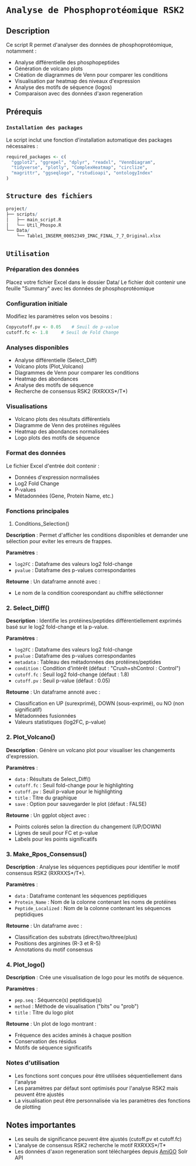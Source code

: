 # `Analyse de Phosphoprotéomique RSK2`

## Description
Ce script R permet d'analyser des données de phosphoprotéomique, notamment :
- Analyse différentielle des phosphopeptides
- Génération de volcano plots
- Création de diagrammes de Venn pour comparer les conditions
- Visualisation par heatmap des niveaux d'expression
- Analyse des motifs de séquence (logos)
- Comparaison avec des données d'axon regeneration

## Prérequis

### `Installation des packages`
Le script inclut une fonction d'installation automatique des packages nécessaires :
```R
required_packages <- c(
  "ggplot2", "ggrepel", "dplyr", "readxl", "VennDiagram", 
  "tidyverse", "plotly", "ComplexHeatmap", "circlize", 
  "magrittr", "ggseqlogo", "rstudioapi", "ontologyIndex"
)

```

## `Structure des fichiers`
```R
project/
├── scripts/
│   ├── main_script.R
│   └── Util_Phospo.R
└── Data/
    └── Table1_INSERM_00052349_IMAC_FINAL_7_7_Original.xlsx

```
## `Utilisation`

### Préparation des données

Placez votre fichier Excel dans le dossier Data/
Le fichier doit contenir une feuille "Summary" avec les données de phosphoprotéomique


### Configuration initiale

Modifiez les paramètres selon vos besoins :

```R
Copycutoff.pv <- 0.05    # Seuil de p-value
cutoff.fc <- 1.8     # Seuil de Fold Change
```
### Analyses disponibles

- Analyse différentielle (Select_Diff)
- Volcano plots (Plot_Volcano)
- Diagrammes de Venn pour comparer les conditions
- Heatmap des abondances
- Analyse des motifs de séquence
- Recherche de consensus RSK2 (RXRXXS*/T*)
  
### Visualisations

- Volcano plots des résultats différentiels
- Diagramme de Venn des protéines régulées
- Heatmap des abondances normalisées
- Logo plots des motifs de séquence

### Format des données
Le fichier Excel d'entrée doit contenir :

- Données d'expression normalisées
- Log2 Fold Change
- P-values
- Métadonnées (Gene, Protein Name, etc.)

### Fonctions principales

1. Conditions_Selection()

**Description** : Permet d'afficher les conditions disponibles et demander une sélection pour eviter les erreurs de frappes.

**Paramètres** :
- `log2FC` : Dataframe des valeurs log2 fold-change
- `pvalue` : Dataframe des p-values correspondantes

**Retourne** : Un dataframe annoté avec :
- Le nom de la condition coorespondant au chiffre séléctionner

### 2. Select_Diff()
**Description** : Identifie les protéines/peptides différentiellement exprimés basé sur le log2 fold-change et la p-value.

**Paramètres** :
- `log2FC` : Dataframe des valeurs log2 fold-change
- `pvalue` : Dataframe des p-values correspondantes
- `metadata` : Tableau des métadonnées des protéines/peptides
- `condition` : Condition d'intérêt (défaut : "Crush+shControl : Control")
- `cutoff.fc` : Seuil log2 fold-change (défaut : 1.8)
- `cutoff.pv` : Seuil p-value (défaut : 0.05)

**Retourne** : Un dataframe annoté avec :
- Classification en UP (surexprimé), DOWN (sous-exprimé), ou NO (non significatif)
- Métadonnées fusionnées
- Valeurs statistiques (log2FC, p-value)

### 2. Plot_Volcano()
**Description** : Génère un volcano plot pour visualiser les changements d'expression.

**Paramètres** :
- `data` : Résultats de Select_Diff()
- `cutoff.fc` : Seuil fold-change pour le highlighting
- `cutoff.pv` : Seuil p-value pour le highlighting
- `title` : Titre du graphique
- `save` : Option pour sauvegarder le plot (défaut : FALSE)

**Retourne** : Un ggplot object avec :
- Points colorés selon la direction du changement (UP/DOWN)
- Lignes de seuil pour FC et p-value
- Labels pour les points significatifs

### 3. Make_Rpos_Consensus()
**Description** : Analyse les séquences peptidiques pour identifier le motif consensus RSK2 (RXRXXS*/T*).

**Paramètres** :
- `data` : Dataframe contenant les séquences peptidiques
- `Protein_Name` : Nom de la colonne contenant les noms de protéines
- `Peptide_Localized` : Nom de la colonne contenant les séquences peptidiques

**Retourne** : Un dataframe avec :
- Classification des substrats (direct/two/three/plus)
- Positions des arginines (R-3 et R-5)
- Annotations du motif consensus

### 4. Plot_logo()
**Description** : Crée une visualisation de logo pour les motifs de séquence.

**Paramètres** :
- `pep.seq` : Séquence(s) peptidique(s)
- `method` : Méthode de visualisation ("bits" ou "prob")
- `title` : Titre du logo plot

**Retourne** : Un plot de logo montrant :
- Fréquence des acides aminés à chaque position
- Conservation des résidus
- Motifs de séquence significatifs

### Notes d'utilisation
- Les fonctions sont conçues pour être utilisées séquentiellement dans l'analyse
- Les paramètres par défaut sont optimisés pour l'analyse RSK2 mais peuvent être ajustés
- La visualisation peut être personnalisée via les paramètres des fonctions de plotting

## Notes importantes

- Les seuils de significance peuvent être ajustés (cutoff.pv et cutoff.fc)
- L'analyse de consensus RSK2 recherche le motif RXRXXS*/T*
- Les données d'axon regeneration sont téléchargées depuis [AmiGO](https://amigo.geneontology.org/amigo/term/GO:0031103) Solr API

